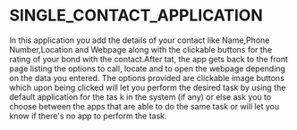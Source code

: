 # SINGLE_CONTACT_APPLICATION
 In this application you add the details of your contact like Name,Phone Number,Location and Webpage along with the clickable buttons for the rating of your bond with the contact.After tat, the app gets back to the front page listing the options to call, locate and to open the webpage depending on the data you entered. The options provided are clickable image buttons which upon being clicked will let you perform the desired task by using the default application for the tas k in the system (if any) or else ask you to choose between the apps that are able to do the same task or will let you know if there's no app to perform the task. 
